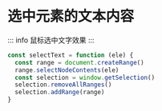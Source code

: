 # 选中元素的文本内容

::: info
鼠标选中文字效果
:::

```js
const selectText = function (ele) {
  const range = document.createRange()
  range.selectNodeContents(ele)
  const selection = window.getSelection()
  selection.removeAllRanges()
  selection.addRange(range)
}
```
